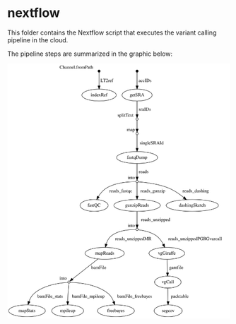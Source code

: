 # nextflow

This folder contains the Nextflow script that executes the variant calling pipeline in the cloud.

The pipeline steps are summarized in the graphic below:

![Nextflow Pipeline Processes](pipeline_dag.svg)
